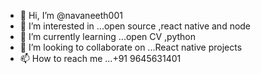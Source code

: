 - 👋 Hi, I’m @navaneeth001
- 👀 I’m interested in ...open source ,react native and node
- 🌱 I’m currently learning ...open CV ,python
- 💞️ I’m looking to collaborate on ...React native projects
- 📫 How to reach me ...+91 9645631401

<!---
navaneeth001/navaneeth001 is a ✨ special ✨ repository because its `README.md` (this file) appears on your GitHub profile.
You can click the Preview link to take a look at your changes.
--->
